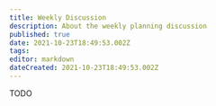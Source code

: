 ```yaml
---
title: Weekly Discussion
description: About the weekly planning discussion
published: true
date: 2021-10-23T18:49:53.002Z
tags: 
editor: markdown
dateCreated: 2021-10-23T18:49:53.002Z
---
```


TODO